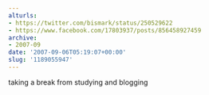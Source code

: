 ```yaml
---
alturls:
- https://twitter.com/bismark/status/250529622
- https://www.facebook.com/17803937/posts/856458927459
archive:
- 2007-09
date: '2007-09-06T05:19:07+00:00'
slug: '1189055947'
---
```


taking a break from studying and blogging

